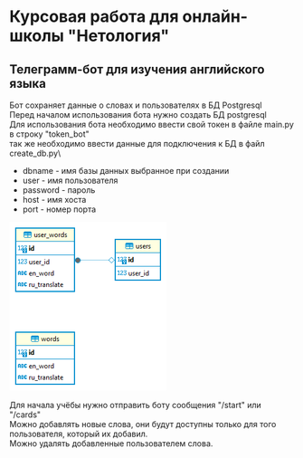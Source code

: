# Курсовая работа для онлайн-школы "Нетология"
## Телеграмм-бот для изучения английского языка
Бот сохраняет данные о словах и пользователях в БД Postgresql\
Перед началом использования бота нужно создать БД postgresql\
Для использования бота необходимо ввести свой токен в файле main.py в строку "token_bot"\
так же необходимо ввести данные для подключения к БД в файл create_db.py\
* dbname - имя базы данных выбранное при создании
* user - имя пользователя
* password - пароль
* host - имя хоста
* port - номер порта

![Схема БД](tg_bot_db%20-%20public.png)

Для начала учёбы нужно отправить боту сообщения "/start" или "/cards"\
Можно добавлять новые слова, они будут доступны только для того пользователя, который их добавил.\
Можно удалять добавленные пользователем слова.
